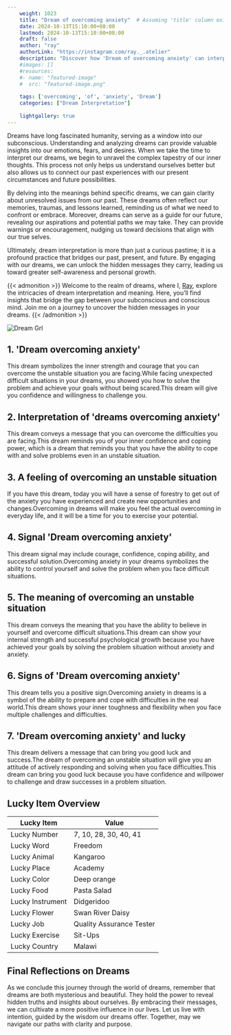 ```yaml
---
    weight: 1023
    title: "Dream of overcoming anxiety"  # Assuming 'title' column exists
    date: 2024-10-13T15:10:00+08:00
    lastmod: 2024-10-13T15:10:00+08:00
    draft: false
    author: "ray"
    authorLink: "https://instagram.com/ray._.atelier"
    description: "Discover how 'Dream of overcoming anxiety' can interpret your future and uncover its significant meanings in your life."
    #images: []
    #resources:
    #- name: "featured-image"
    #  src: "featured-image.png"
    
    tags: ['overcoming', 'of', 'anxiety', 'Dream']
    categories: ["Dream Interpretation"]
    
    lightgallery: true
---
```

    
Dreams have long fascinated humanity, serving as a window into our subconscious. Understanding and analyzing dreams can provide valuable insights into our emotions, fears, and desires. When we take the time to interpret our dreams, we begin to unravel the complex tapestry of our inner thoughts. This process not only helps us understand ourselves better but also allows us to connect our past experiences with our present circumstances and future possibilities.

By delving into the meanings behind specific dreams, we can gain clarity about unresolved issues from our past. These dreams often reflect our memories, traumas, and lessons learned, reminding us of what we need to confront or embrace. Moreover, dreams can serve as a guide for our future, revealing our aspirations and potential paths we may take. They can provide warnings or encouragement, nudging us toward decisions that align with our true selves.

Ultimately, dream interpretation is more than just a curious pastime; it is a profound practice that bridges our past, present, and future. By engaging with our dreams, we can unlock the hidden messages they carry, leading us toward greater self-awareness and personal growth.

{{< admonition >}}
Welcome to the realm of dreams, where I, [Ray](https://instagram.com/ray._.atelier), explore the intricacies of dream interpretation and meaning. Here, you’ll find insights that bridge the gap between your subconscious and conscious mind. Join me on a journey to uncover the hidden messages in your dreams.
{{< /admonition >}}

![Dream Grl](https://cdn.pixabay.com/photo/2017/11/02/03/35/gothic-2910057_1280.jpg "Dream Grl")

## 1. 'Dream overcoming anxiety'
This dream symbolizes the inner strength and courage that you can overcome the unstable situation you are facing.While facing unexpected difficult situations in your dreams, you showed you how to solve the problem and achieve your goals without being scared.This dream will give you confidence and willingness to challenge you.

## 2. Interpretation of 'dreams overcoming anxiety'
This dream conveys a message that you can overcome the difficulties you are facing.This dream reminds you of your inner confidence and coping power, which is a dream that reminds you that you have the ability to cope with and solve problems even in an unstable situation.

## 3. A feeling of overcoming an unstable situation
If you have this dream, today you will have a sense of forestry to get out of the anxiety you have experienced and create new opportunities and changes.Overcoming in dreams will make you feel the actual overcoming in everyday life, and it will be a time for you to exercise your potential.

## 4. Signal 'Dream overcoming anxiety'
This dream signal may include courage, confidence, coping ability, and successful solution.Overcoming anxiety in your dreams symbolizes the ability to control yourself and solve the problem when you face difficult situations.

## 5. The meaning of overcoming an unstable situation
This dream conveys the meaning that you have the ability to believe in yourself and overcome difficult situations.This dream can show your internal strength and successful psychological growth because you have achieved your goals by solving the problem situation without anxiety and anxiety.

## 6. Signs of 'Dream overcoming anxiety'
This dream tells you a positive sign.Overcoming anxiety in dreams is a symbol of the ability to prepare and cope with difficulties in the real world.This dream shows your inner toughness and flexibility when you face multiple challenges and difficulties.

## 7. 'Dream overcoming anxiety' and lucky
This dream delivers a message that can bring you good luck and success.The dream of overcoming an unstable situation will give you an attitude of actively responding and solving when you face difficulties.This dream can bring you good luck because you have confidence and willpower to challenge and draw successes in a problem situation.

## Lucky Item Overview
| Lucky Item          | Value              |
|---------------|--------------------|
| Lucky Number        | 7, 10, 28, 30, 40, 41  |
| Lucky Word          | Freedom |
| Lucky Animal        | Kangaroo |
| Lucky Place         | Academy     |
| Lucky Color         | Deep orange     |
| Lucky Food          | Pasta Salad      |
| Lucky Instrument    | Didgeridoo |
| Lucky Flower        | Swan River Daisy    |
| Lucky Job           | Quality Assurance Tester       |
| Lucky Exercise      | Sit-Ups  |
| Lucky Country       | Malawi    |


##  Final Reflections on Dreams

As we conclude this journey through the world of dreams, remember that dreams are both mysterious and beautiful. They hold the power to reveal hidden truths and insights about ourselves. By embracing their messages, we can cultivate a more positive influence in our lives. Let us live with intention, guided by the wisdom our dreams offer. Together, may we navigate our paths with clarity and purpose.
